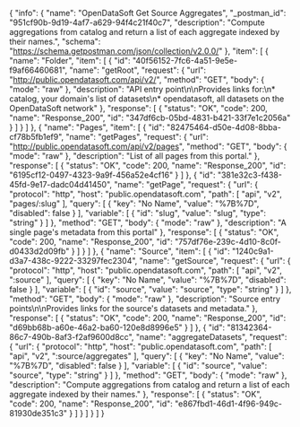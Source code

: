 {
  "info": {
    "name": "OpenDataSoft Get Source Aggregates",
    "_postman_id": "951cf90b-9d19-4af7-a629-94f4c21f40c7",
    "description": "Compute aggregations from catalog and return a list of each aggregate indexed by their names.",
    "schema": "https://schema.getpostman.com/json/collection/v2.0.0/"
  },
  "item": [
    {
      "name": "Folder",
      "item": [
        {
          "id": "40f56152-7fc6-4a51-9e5e-f9af66460681",
          "name": "getRoot",
          "request": {
            "url": "http://public.opendatasoft.com/api/v2/",
            "method": "GET",
            "body": {
              "mode": "raw"
            },
            "description": "API entry point\n\nProvides links for:\n* catalog, your domain's list of datasets\n* opendatasoft, all datasets on the OpenDataSoft network"
          },
          "response": [
            {
              "status": "OK",
              "code": 200,
              "name": "Response_200",
              "id": "347df6cb-05bd-4831-b421-33f7e1c2056a"
            }
          ]
        }
      ]
    },
    {
      "name": "Pages",
      "item": [
        {
          "id": "82475464-d50e-4d08-8bba-cf78b5fb1ef9",
          "name": "getPages",
          "request": {
            "url": "http://public.opendatasoft.com/api/v2/pages",
            "method": "GET",
            "body": {
              "mode": "raw"
            },
            "description": "List of all pages from this portal."
          },
          "response": [
            {
              "status": "OK",
              "code": 200,
              "name": "Response_200",
              "id": "6195cf12-0497-4323-9a9f-456a52e4cf16"
            }
          ]
        },
        {
          "id": "381e32c3-f438-45fd-9e17-dadc04d41450",
          "name": "getPage",
          "request": {
            "url": {
              "protocol": "http",
              "host": "public.opendatasoft.com",
              "path": [
                "api",
                "v2",
                "pages/:slug"
              ],
              "query": [
                {
                  "key": "No Name",
                  "value": "%7B%7D",
                  "disabled": false
                }
              ],
              "variable": [
                {
                  "id": "slug",
                  "value": "slug",
                  "type": "string"
                }
              ]
            },
            "method": "GET",
            "body": {
              "mode": "raw"
            },
            "description": "A single page's metadata from this portal"
          },
          "response": [
            {
              "status": "OK",
              "code": 200,
              "name": "Response_200",
              "id": "757df76e-239c-4d10-8c0f-d0433d2d09fb"
            }
          ]
        }
      ]
    },
    {
      "name": "Source",
      "item": [
        {
          "id": "1240c9a1-d3a7-438c-9222-33297fec2304",
          "name": "getSource",
          "request": {
            "url": {
              "protocol": "http",
              "host": "public.opendatasoft.com",
              "path": [
                "api",
                "v2",
                ":source"
              ],
              "query": [
                {
                  "key": "No Name",
                  "value": "%7B%7D",
                  "disabled": false
                }
              ],
              "variable": [
                {
                  "id": "source",
                  "value": "source",
                  "type": "string"
                }
              ]
            },
            "method": "GET",
            "body": {
              "mode": "raw"
            },
            "description": "Source entry points\n\nProvides links for the source's datasets and metadata."
          },
          "response": [
            {
              "status": "OK",
              "code": 200,
              "name": "Response_200",
              "id": "d69bb68b-a60e-46a2-ba60-120e8d8996e5"
            }
          ]
        },
        {
          "id": "81342364-86c7-490b-8af3-f2af9600d8cc",
          "name": "aggregateDatasets",
          "request": {
            "url": {
              "protocol": "http",
              "host": "public.opendatasoft.com",
              "path": [
                "api",
                "v2",
                ":source/aggregates"
              ],
              "query": [
                {
                  "key": "No Name",
                  "value": "%7B%7D",
                  "disabled": false
                }
              ],
              "variable": [
                {
                  "id": "source",
                  "value": "source",
                  "type": "string"
                }
              ]
            },
            "method": "GET",
            "body": {
              "mode": "raw"
            },
            "description": "Compute aggregations from catalog and return a list of each aggregate indexed by their names."
          },
          "response": [
            {
              "status": "OK",
              "code": 200,
              "name": "Response_200",
              "id": "e867fbd1-46d1-4f96-949c-81930de351c3"
            }
          ]
        }
      ]
    }
  ]
}